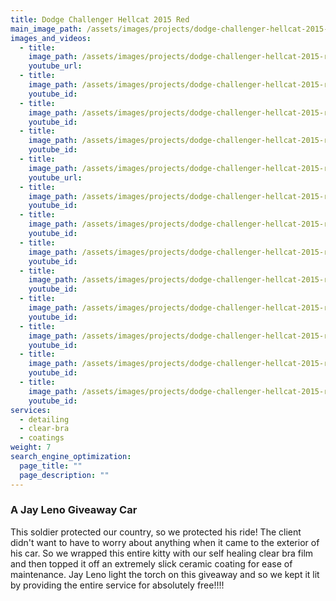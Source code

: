 ```yaml
---
title: Dodge Challenger Hellcat 2015 Red
main_image_path: /assets/images/projects/dodge-challenger-hellcat-2015-red-jay-leno-giveaway-car/IMG_0320.jpg
images_and_videos:
  - title:
    image_path: /assets/images/projects/dodge-challenger-hellcat-2015-red-jay-leno-giveaway-car/IMG_0300.jpg
    youtube_url:
  - title:
    image_path: /assets/images/projects/dodge-challenger-hellcat-2015-red-jay-leno-giveaway-car/IMG_0321.jpg
    youtube_id:
  - title:
    image_path: /assets/images/projects/dodge-challenger-hellcat-2015-red-jay-leno-giveaway-car/IMG_0322.jpg
    youtube_id:
  - title:
    image_path: /assets/images/projects/dodge-challenger-hellcat-2015-red-jay-leno-giveaway-car/IMG_0324.jpg
    youtube_id:
  - title:
    image_path: /assets/images/projects/dodge-challenger-hellcat-2015-red-jay-leno-giveaway-car/IMG_0342.jpg
    youtube_url:
  - title:
    image_path: /assets/images/projects/dodge-challenger-hellcat-2015-red-jay-leno-giveaway-car/IMG_0343.jpg
    youtube_id:
  - title:
    image_path: /assets/images/projects/dodge-challenger-hellcat-2015-red-jay-leno-giveaway-car/IMG_0344.jpg
    youtube_id:
  - title:
    image_path: /assets/images/projects/dodge-challenger-hellcat-2015-red-jay-leno-giveaway-car/IMG_0345.jpg
    youtube_id:
  - title:
    image_path: /assets/images/projects/dodge-challenger-hellcat-2015-red-jay-leno-giveaway-car/IMG_0346.jpg
    youtube_id:
  - title:
    image_path: /assets/images/projects/dodge-challenger-hellcat-2015-red-jay-leno-giveaway-car/IMG_0348.jpg
    youtube_id:     
  - title:
    image_path: /assets/images/projects/dodge-challenger-hellcat-2015-red-jay-leno-giveaway-car/IMG_0349.jpg
    youtube_id:
  - title:
    image_path: /assets/images/projects/dodge-challenger-hellcat-2015-red-jay-leno-giveaway-car/IMG_0350.jpg
    youtube_id:
  - title:
    image_path: /assets/images/projects/dodge-challenger-hellcat-2015-red-jay-leno-giveaway-car/IMG_1574.jpg
    youtube_id:
services:
  - detailing
  - clear-bra
  - coatings
weight: 7
search_engine_optimization:
  page_title: ""
  page_description: ""
---
```

### A Jay Leno Giveaway Car
This soldier protected our country, so we protected his ride! The client didn't want to have to worry about anything when it came to the exterior of his car. So we wrapped this entire kitty with our self healing clear bra film and then topped it off an extremely slick ceramic coating for ease of maintenance. Jay Leno light the torch on this giveaway and so we kept it lit by providing the entire service for absolutely free!!!!
